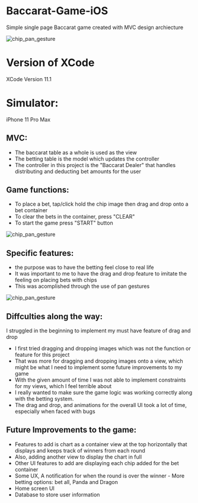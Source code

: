 # Baccarat-Game-iOS
Simple single page Baccarat game created with MVC design archiecture

![chip_pan_gesture](https://user-images.githubusercontent.com/70302984/134261447-91ec429f-e66e-4db3-b24e-4ae9d8e29000.gif)







# Version of XCode
XCode Version 11.1

# Simulator:
iPhone 11 Pro Max 

## MVC: 
  -  The baccarat table as a whole is used as the view
  -  The betting table is the model which updates the controller
  -  The controller in this project is the "Baccarat Dealer" that handles distributing and deducting bet amounts for the user

## Game functions:
  - To place a bet, tap/click hold the chip image then drag and drop onto a bet container 
  - To clear the bets in the container, press "CLEAR"
  - To start the game press "START" button
  
  ![chip_pan_gesture](https://user-images.githubusercontent.com/70302984/134261447-91ec429f-e66e-4db3-b24e-4ae9d8e29000.gif)
 
## Specific features:
  - the purpose was to have the betting feel close to real life
  - It was important to me to have the drag and drop feature to imitate the feeling on placing bets with chips
  - This was acomplished through the use of pan gestures
  
  ![chip_pan_gesture](https://user-images.githubusercontent.com/70302984/134261805-3e55c368-88fd-400c-810a-32b3046045b2.gif)

  
## Diffculties along the way:
  I struggled in the beginning to implement my must have feature of drag and drop
  - I first tried dragging and dropping images which was not the function or feature for this project
  - That was more for dragging and dropping images onto a view, which might be what I need to implement some future improvements to my game
  - With the given amount of time I was not able to implement constraints for my views, which I feel terrible about
  - I really wanted to make sure the game logic was working correctly along with the betting system.
  - The drag and drop, and animations for the overall UI took a lot of time, especially when faced with bugs 
  
## Future Improvements to the game:
  - Features to add is chart as a container view at the top horizontally that displays and keeps track of winners from each round
  - Also, adding another view to display the chart in full
  - Other UI features to add are displaying each chip added for the bet container 
  - Some UX, A notification for when the round is over the winner - More betting options: bet all, Panda and Dragon
  - Home screen UI 
  - Database to store user information
  
  
